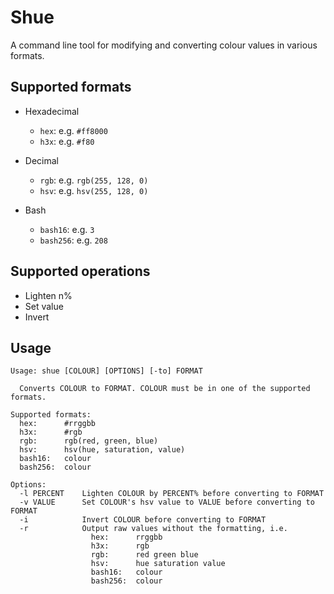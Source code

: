 # Shue

A command line tool for modifying and converting colour values in various formats.

## Supported formats

* Hexadecimal
    * `hex`: e.g. `#ff8000`
    * `h3x`: e.g. `#f80`

* Decimal
    * `rgb`: e.g. `rgb(255, 128, 0)`
    * `hsv`: e.g. `hsv(255, 128, 0)`

* Bash
    * `bash16`: e.g. `3`
    * `bash256`: e.g. `208`

## Supported operations

* Lighten n%
* Set value
* Invert

## Usage

    Usage: shue [COLOUR] [OPTIONS] [-to] FORMAT

      Converts COLOUR to FORMAT. COLOUR must be in one of the supported formats.

    Supported formats:
      hex:      #rrggbb
      h3x:      #rgb
      rgb:      rgb(red, green, blue)
      hsv:      hsv(hue, saturation, value)
      bash16:   colour
      bash256:  colour

    Options:
      -l PERCENT    Lighten COLOUR by PERCENT% before converting to FORMAT
      -v VALUE      Set COLOUR's hsv value to VALUE before converting to FORMAT
      -i            Invert COLOUR before converting to FORMAT
      -r            Output raw values without the formatting, i.e.
                      hex:      rrggbb
                      h3x:      rgb
                      rgb:      red green blue
                      hsv:      hue saturation value
                      bash16:   colour
                      bash256:  colour
